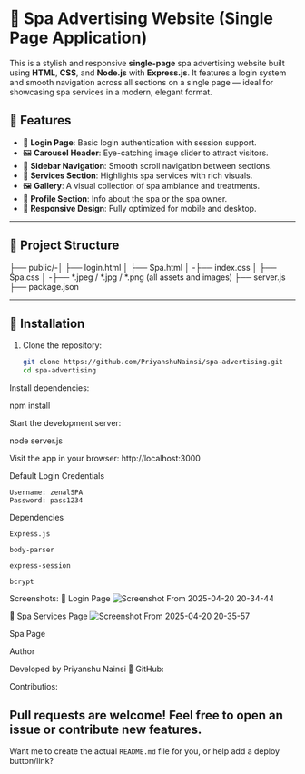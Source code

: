# 🌿 Spa Advertising Website (Single Page Application)

This is a stylish and responsive **single-page** spa advertising website built using **HTML**, **CSS**, and **Node.js** with **Express.js**. It features a login system and smooth navigation across all sections on a single page — ideal for showcasing spa services in a modern, elegant format.

## 🚀 Features

- 🔐 **Login Page**: Basic login authentication with session support.
- 🖼️ **Carousel Header**: Eye-catching image slider to attract visitors.
- 🧭 **Sidebar Navigation**: Smooth scroll navigation between sections.
- 💆 **Services Section**: Highlights spa services with rich visuals.
- 🖼️ **Gallery**: A visual collection of spa ambiance and treatments.
- 👤 **Profile Section**: Info about the spa or the spa owner.
- 📱 **Responsive Design**: Fully optimized for mobile and desktop.

---

## 📁 Project Structure

 ├── public/-│ ├── login.html │ ├── Spa.html │ 
             -├── index.css │ ├── Spa.css │ 
             -├── *.jpeg / *.jpg / *.png (all assets and images)
 ├── server.js ├── package.json

 
---

## 🔧 Installation

1. Clone the repository:
   ```bash
   git clone https://github.com/PriyanshuNainsi/spa-advertising.git
   cd spa-advertising
Install dependencies:

  npm install

Start the development server:

  node server.js

Visit the app in your browser:
http://localhost:3000

Default Login Credentials

    Username: zenalSPA
    Password: pass1234

Dependencies

    Express.js

    body-parser

    express-session

    bcrypt

Screenshots:
🔐 Login Page
![Screenshot From 2025-04-20 20-34-44](https://github.com/user-attachments/assets/246992ff-8ce0-4055-8f90-b73c3701a74f)

🧖 Spa Services Page
![Screenshot From 2025-04-20 20-35-57](https://github.com/user-attachments/assets/55b63c48-11d7-4367-a455-1de2a62d5cec)


Spa Page

Author

Developed by Priyanshu Nainsi
🔗 GitHub:

Contributios:

Pull requests are welcome! Feel free to open an issue or contribute new features.
---
Want me to create the actual `README.md` file for you, or help add a deploy button/link?



